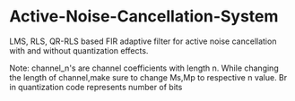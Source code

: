 # Active-Noise-Cancellation-System
LMS, RLS, QR-RLS based FIR adaptive filter for active noise cancellation with and without quantization effects.

Note: channel_n's are channel coefficients with length n. While changing the length of channel,make sure to change Ms,Mp to respective n value. Br in quantization code represents number of bits
